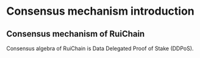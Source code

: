 # Consensus mechanism introduction

## Consensus mechanism of RuiChain

Consensus algebra of RuiChain is Data Delegated Proof of Stake (DDPoS).
